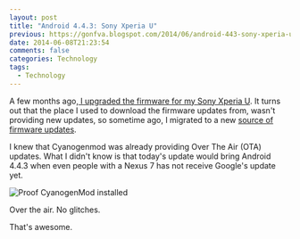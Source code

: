 ```yaml
---
layout: post
title: "Android 4.4.3: Sony Xperia U"
previous: https://gonfva.blogspot.com/2014/06/android-443-sony-xperia-u.html
date: 2014-06-08T21:23:54
comments: false
categories: Technology
tags:
  - Technology
---
```


A few months ago,[ I upgraded the firmware for my Sony Xperia U](http://gonfva.blogspot.co.uk/2013/11/firmware-upgrade-for-xperia-u-in-linux.html). It turns out that the place I used to download the firmware updates from, wasn't providing new updates, so sometime ago, I migrated to a new [source of firmware updates](http://gonfva.blogspot.co.uk/2013/11/firmware-upgrade-for-xperia-u-in-linux.html).


I knew that Cyanogenmod was already providing Over The Air (OTA) updates. What I didn't know is that today's update would bring Android 4.4.3 when even people with a Nexus 7 has not receive Google's update yet.

![Proof CyanogenMod installed](http://2.bp.blogspot.com/-Ll0IJworjnY/U5TUQ72SqLI/AAAAAAAAAp0/k5_W0W2yrCM/s1600/Screenshot_2014-06-08-22-08-57.png)

Over the air. No glitches.

That's awesome.
